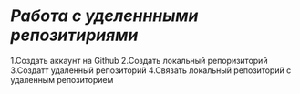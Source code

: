 # ***Работа с уделеннными репозитириями*** 

1.Создать аккаунт на Github
2.Создать локальный репоризиторий 
3.Создатт удаленный репозиторий
4.Связать локальный репозиторий с удаленным репозиторием